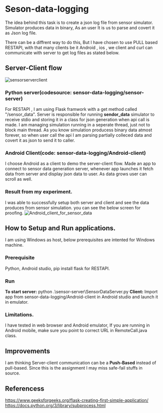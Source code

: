 # Seson-data-logging

 The idea behind this task is to create a json log file from sensor simulator. Simulator produces data in binary, As an user It is us to parse and covert it as Json log file.

There can be a diffrent way to do this, But I have chosen to use PULL based RESTAPI, with that many clients be it Android , ios , we client and curl can communicate with server to get log files as stated below.

## Server-Client flow
![sensorserverclient](https://github.com/Muneesselvaraj171991/sendor-data-logging/assets/38101471/9a3ab628-c777-4653-a745-640875b92aab)
### Python server(codesource: sensor-data-logging/sensor-server)
For RESTAPI , I am using Flask framwork with a get method called "/sensor_data". Server is responsible for running **sendor_data** simulator to receive stdio and storing it in a class for json generation when api call is made. I am managing simulation running in a seperate thread, just not to block main thread. As you know simulation producess binary data atmost forever, so when user call the api I am parsing partially colleced data and covert it as json to send it to caller.

### Android Client(code: sensor-data-logging/Android-client)
 I choose Android as a client to demo the server-client flow. Made an app to connect to sensor data generation server, whenever app launches it fetch data from server and display json data to user. As data grows user can scroll as well.

### Result from my experiment.
I was able to successfully setup both server and client and see the data produces from sensor simulation. you can see the below screen for proofing.
![Android_client_for_sensor_data](https://github.com/Muneesselvaraj171991/sendor-data-logging/assets/38101471/f1fd34bd-acc0-4464-a710-38ee12aac340)

## How to Setup and Run applications.
I am using Windows as host, below prerequisites are intented for Windows machine.
 
### Prerequisite
Python, Android studio, pip install flask for RESTAPI.

### Run
**To start server:** python .\sensor-server\SensorDataServer.py
**Client:** Import app from sensor-data-logging/Android-client in Android studio and launch it in emulator.

### Limitations.
I have tested in web browser and Android emulator, If you are running in Android mobile, make sure you point to correct URL in RemoteCall.java class.

## Improvements
I am thinking Server-client communication can be a **Push-Based** instead of pull-based. Since this is the assignment I may miss safe-fail stuffs in source. 

## Referencess 
https://www.geeksforgeeks.org/flask-creating-first-simple-application/
https://docs.python.org/3/library/subprocess.html
 
